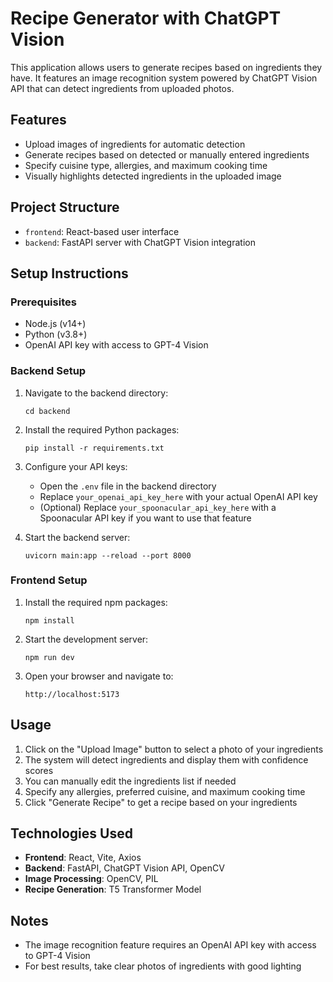 # Recipe Generator with ChatGPT Vision

This application allows users to generate recipes based on ingredients they have. It features an image recognition system powered by ChatGPT Vision API that can detect ingredients from uploaded photos.

## Features

- Upload images of ingredients for automatic detection
- Generate recipes based on detected or manually entered ingredients
- Specify cuisine type, allergies, and maximum cooking time
- Visually highlights detected ingredients in the uploaded image

## Project Structure

- `frontend`: React-based user interface
- `backend`: FastAPI server with ChatGPT Vision integration

## Setup Instructions

### Prerequisites

- Node.js (v14+)
- Python (v3.8+)
- OpenAI API key with access to GPT-4 Vision

### Backend Setup

1. Navigate to the backend directory:
   ```
   cd backend
   ```

2. Install the required Python packages:
   ```
   pip install -r requirements.txt
   ```

3. Configure your API keys:
   - Open the `.env` file in the backend directory
   - Replace `your_openai_api_key_here` with your actual OpenAI API key
   - (Optional) Replace `your_spoonacular_api_key_here` with a Spoonacular API key if you want to use that feature

4. Start the backend server:
   ```
   uvicorn main:app --reload --port 8000
   ```

### Frontend Setup

1. Install the required npm packages:
   ```
   npm install
   ```

2. Start the development server:
   ```
   npm run dev
   ```

3. Open your browser and navigate to:
   ```
   http://localhost:5173
   ```

## Usage

1. Click on the "Upload Image" button to select a photo of your ingredients
2. The system will detect ingredients and display them with confidence scores
3. You can manually edit the ingredients list if needed
4. Specify any allergies, preferred cuisine, and maximum cooking time
5. Click "Generate Recipe" to get a recipe based on your ingredients

## Technologies Used

- **Frontend**: React, Vite, Axios
- **Backend**: FastAPI, ChatGPT Vision API, OpenCV
- **Image Processing**: OpenCV, PIL
- **Recipe Generation**: T5 Transformer Model

## Notes

- The image recognition feature requires an OpenAI API key with access to GPT-4 Vision
- For best results, take clear photos of ingredients with good lighting
